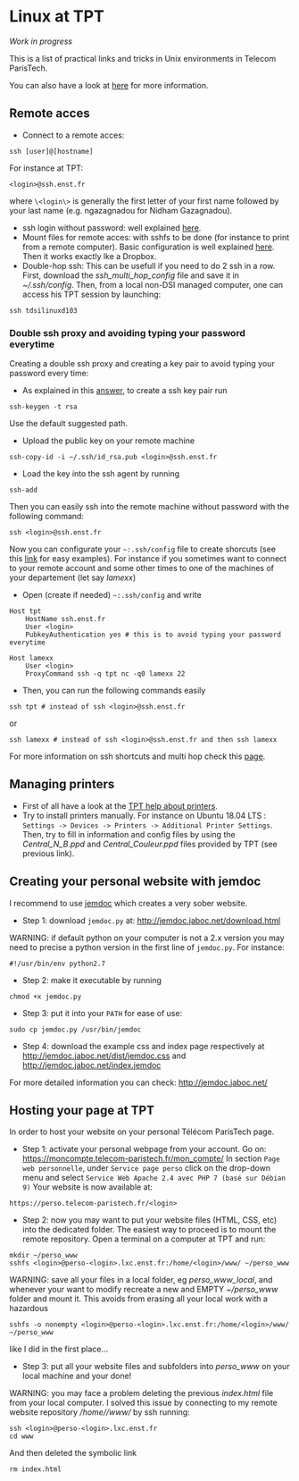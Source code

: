 # Linux at TPT
_Work in progress_

This is a list of practical links and tricks in Unix environments in Telecom ParisTech.

You can also have a look at [here](https://github.com/TomDLT/TPT) for more information.

## Remote acces
- Connect to a remote acces: 
````
ssh [user]@[hostname]
````
For instance at TPT: 
````
<login>@ssh.enst.fr
````
where `\<login\>` is generally the first letter of your first name followed by your last name (e.g. ngazagnadou for Nidham Gazagnadou). 
- ssh login without password: well explained [here](http://www.linuxproblem.org/art_9.html).
- Mount files for remote acces: with sshfs to be done (for instance to print from a remote computer). Basic configuration is well explained [here](https://doc.ubuntu-fr.org/sshfs). Then it works exactly lke a Dropbox.
- Double-hop ssh: This can be usefull if you need to do 2 ssh in a row. First, download the _ssh_multi_hop_config_ file and save it in _~/.ssh/config_. Then, from a local non-DSI managed computer, one can access his TPT session by launching:
```
ssh tdsilinuxd103
```

### Double ssh proxy and avoiding typing your password everytime
Creating a double ssh proxy and creating a key pair to avoid typing your password every time:
- As explained in this [answer](https://superuser.com/questions/8077/how-do-i-set-up-ssh-so-i-dont-have-to-type-my-password
), to create a ssh key pair run 
```
ssh-keygen -t rsa
```
Use the default suggested path.
- Upload the public key on your remote machine
```
ssh-copy-id -i ~/.ssh/id_rsa.pub <login>@ssh.enst.fr
```
- Load the key into the ssh agent by running
```
ssh-add
```
Then you can easily ssh into the remote machine without password with the following command:
```
ssh <login>@ssh.enst.fr
```

Now you can configurate your `~:.ssh/config` file to create shorcuts (see this [link](https://scotch.io/tutorials/how-to-create-an-ssh-shortcut) for easy examples). For instance if you sometimes want to connect to your remote account and some other times to one of the machines of your departement (let say *lamexx*)
- Open (create if needed) `~:.ssh/config` and write
```
Host tpt
    HostName ssh.enst.fr
    User <login>
    PubkeyAuthentication yes # this is to avoid typing your password everytime

Host lamexx
    User <login>
    ProxyCommand ssh -q tpt nc -q0 lamexx 22
```
- Then, you can run the following commands easily
```
ssh tpt # instead of ssh <login>@ssh.enst.fr
```
or 
```
ssh lamexx # instead of ssh <login>@ssh.enst.fr and then ssh lamexx
```

For more information on ssh shortcuts and multi hop check this [page](https://en.wikibooks.org/wiki/OpenSSH/Cookbook/Proxies_and_Jump_Hosts#Old_Methods_of_Passing_Through_Jump_Hosts
).

## Managing printers
- First of all have a look at the [TPT help about printers](https://www.telecom-paristech.fr/vivre-ecole/services-numeriques-dsi/imprimantes-multifonctions/impression-centralisee/imprimer-depuis-gnulinux.html).
- Try to install printers manually. For instance on Ubuntu 18.04 LTS : `Settings -> Devices -> Printers -> Additional Printer Settings`. Then, try to fill in information and config files by using the _Central_N_B.ppd_ and _Central_Couleur.ppd_ files provided by TPT (see previous link).

## Creating your personal website with jemdoc
I recommend to use [jemdoc](http://jemdoc.jaboc.net/) which creates a very sober website.
- Step 1: download `jemdoc.py` at:
http://jemdoc.jaboc.net/download.html

WARNING: if default python on your computer is not a 2.x version you may need to precise a python version in the first line of `jemdoc.py`. For instance:
```
#!/usr/bin/env python2.7
```

- Step 2: make it executable by running
```
chmod +x jemdoc.py
```

- Step 3: put it into your `PATH` for ease of use:
```
sudo cp jemdoc.py /usr/bin/jemdoc
```

- Step 4: download the example css and index page respectively at 
http://jemdoc.jaboc.net/dist/jemdoc.css
and 
http://jemdoc.jaboc.net/index.jemdoc

For more detailed information you can check:
http://jemdoc.jaboc.net/


## Hosting your page at TPT
In order to host your website on your personal Télécom ParisTech page.
- Step 1: activate your personal webpage from your account. Go on:
https://moncompte.telecom-paristech.fr/mon_compte/
In section `Page web personnelle`, under `Service page perso` click on the drop-down menu and select `Service Web Apache 2.4 avec PHP 7 (basé sur Débian 9)`
Your website is now available at:
```
https://perso.telecom-paristech.fr/<login>
```

- Step 2: now you may want to put your website files (HTML, CSS, etc) into the dedicated folder. The easiest way to proceed is to mount the remote repository.
Open a terminal on a computer at TPT and run:
```
mkdir ~/perso_www
sshfs <login>@perso-<login>.lxc.enst.fr:/home/<login>/www/ ~/perso_www
```

WARNING: save all your files in a local folder, eg _perso_www_local_, and whenever your want to modify recreate a new and EMPTY _~/perso_www_ folder and mount it. This avoids from erasing all your local work with a hazardous 
```
sshfs -o nonempty <login>@perso-<login>.lxc.enst.fr:/home/<login>/www/ ~/perso_www
```
like I did in the first place...

- Step 3: put all your website files and subfolders into _perso_www_ on your local machine and your done!

WARNING: you may face a problem deleting the previous _index.html_ file from your local computer. I solved this issue by connecting to my remote website repository _/home/<login>/www/_  by ssh running:

```
ssh <login>@perso-<login>.lxc.enst.fr
cd www
```
And then deleted the symbolic link
```
rm index.html
```
